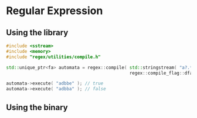 # Regular Expression 

## Using the library

```cpp
#include <sstream>
#include <memory>
#include "regex/utilities/compile.h"

std::unique_ptr<fa> automata = regex::compile( std::stringstream( "a?.*(c*|d+)b*e" ), 
                                               regex::compile_flag::dfa );

automata->execute( "adbbe" ); // true
automata->execute( "adbba" ); // false
```

## Using the binary

